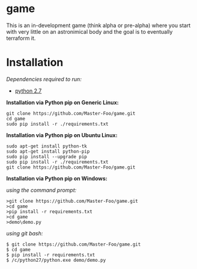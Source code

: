 # game

This is an in-development game (think alpha or pre-alpha) where you start with very little on an astronimical body and the goal is to eventually terraform it.

# Installation

*Dependencies required to run:*
  - [python 2.7](https://www.python.org/downloads)

**Installation via Python pip on Generic Linux:**
```
git clone https://github.com/Master-Foo/game.git
cd game
sudo pip install -r ./requirements.txt
```

**Installation via Python pip on Ubuntu Linux:**
```
sudo apt-get install python-tk
sudo apt-get install python-pip
sudo pip install --upgrade pip
sudo pip install -r ./requirements.txt
git clone https://github.com/Master-Foo/game.git
```

**Installation via Python pip on Windows:**

*using the command prompt:*
```
>git clone https://github.com/Master-Foo/game.git
>cd game
>pip install -r requirements.txt
>cd game
>demo\demo.py
```

*using git bash:*
```
$ git clone https://github.com/Master-Foo/game.git
$ cd game
$ pip install -r requirements.txt
$ /c/python27/python.exe demo/demo.py





